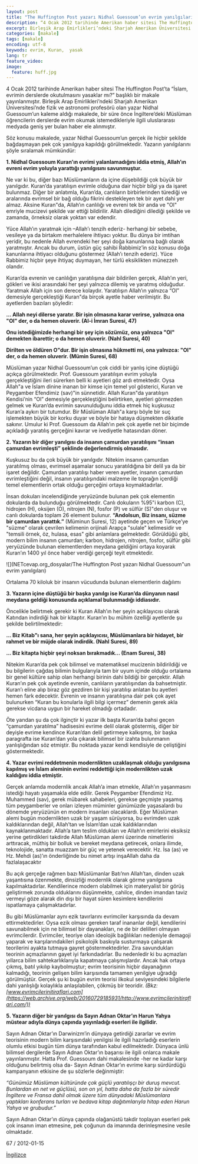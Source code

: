 ```yaml
---
layout: post
title: "The Huffington Post yazarı Nidhal Guessoum’un evrim yanılgıları"
description: “4 Ocak 2012 tarihinde Amerikan haber sitesi The Huffington Post’ta ’İslam, evrimin derslerde okutulmasını yasaklar mı?’ başlıklı bir makale yayınlanmıştır.“
excerpt: Birleşik Arap Emirlikleri’ndeki Sharjah Amerikan Üniversitesi’nde fizik ve astronomi profesörü olan yazar Nidhal Guessoum’un kaleme aldığı makalede, bir süre önce İngiltere’deki Müslüman öğrencilerin derslerde evrim okumak istemedikleriyle ilgili uluslararası medyada geniş yer bulan haber ele alınmıştır.
categories: [makale]
tags: [makale]
encoding: utf-8
keywods: evrim, Kuran,  yasak
lang: tr
feature_video: 
image:
  feature: huff.jpg
---
```




4 Ocak 2012 tarihinde Amerikan haber sitesi The Huffington Post’ta “İslam, evrimin derslerde okutulmasını yasaklar mı?” başlıklı bir makale yayınlanmıştır. Birleşik Arap Emirlikleri’ndeki Sharjah Amerikan Üniversitesi’nde fizik ve astronomi profesörü olan yazar Nidhal Guessoum’un kaleme aldığı makalede, bir süre önce İngiltere’deki Müslüman öğrencilerin derslerde evrim okumak istemedikleriyle ilgili uluslararası medyada geniş yer bulan haber ele alınmıştır.

Söz konusu makalede, yazar Nidhal Guessoum’un gerçek ile hiçbir şekilde bağdaşmayan pek çok yanılgıya kapıldığı görülmektedir. Yazarın yanılgılarını şöyle sıralamak mümkündür:

**1\. Nidhal Guessoum Kuran’ın evrimi yalanlamadığını iddia etmiş, Allah’ın evreni evrim yoluyla yarattığı yanılgısını savunmuştur.**

Ne var ki bu, diğer bazı Müslümanların da içine düşebildiği çok büyük bir yanılgıdır. Kuran’da yaratılışın evrimle olduğuna dair hiçbir bilgi ya da işaret bulunmaz. Diğer bir anlatımla, Kuran’da, canlıların birbirlerinden türediği ve aralarında evrimsel bir bağ olduğu fikrini destekleyen tek bir ayet dahi yer almaz. Aksine Kuran"da, Allah’ın canlılığı ve evreni tek bir anda ve "Ol" emriyle mucizevi şekilde var ettiği bildirilir. Allah dilediğini dilediği şekilde ve zamanda, örneksiz olarak yoktan var edendir.

Yüce Allah’ın yaratmak için –Allah’ı tenzih ederiz- herhangi bir sebebe, vesileye ya da birtakım merhalelere ihtiyacı yoktur. Bu dünya bir imtihan yeridir, bu nedenle Allah evrendeki her şeyi doğa kanunlarına bağlı olarak yaratmıştır. Ancak bu durum, üstün güç sahibi Rabbimiz’in söz konusu doğa kanunlarına ihtiyacı olduğunu göstermez (Allah’ı tenzih ederiz). Yüce Rabbimiz hiçbir şeye ihtiyaç duymayan, her türlü eksiklikten münezzeh olandır.

Kuran’da evrenin ve canlılığın yaratılışına dair bildirilen gerçek, Allah’ın yeri, gökleri ve ikisi arasındaki her şeyi yalnızca dilemiş ve yaratmış olduğudur. Yaratmak Allah için son derece kolaydır. Yaratılışın Allah’ın yalnızca “Ol” demesiyle gerçekleştiği Kuran"da birçok ayetle haber verilmiştir. Bu ayetlerden bazıları şöyledir:

**… Allah neyi dilerse yaratır. Bir işin olmasına karar verirse, yalnızca ona "Ol" der, o da hemen oluverir. (Al-i İmran Suresi, 47)**

**Onu istediğimizde herhangi bir şey için sözümüz, ona yalnızca "Ol" demekten ibarettir; o da hemen oluverir. (Nahl Suresi, 40)**

**Dirilten ve öldüren O"dur. Bir işin olmasına hükmetti mi, ona yalnızca: "Ol" der, o da hemen oluverir. (Mümin Suresi, 68)**

Müslüman yazar Nidhal Guessoum’un çok ciddi bir yanlış içine düştüğü açıkça görülmektedir. Prof. Guessoum yaratılışın evrim yoluyla gerçekleştiğini ileri sürerken belli ki ayetleri göz ardı etmektedir. Oysa Allah"a ve İslam dinine inanan bir kimse için temel yol gösterici, Kuran ve Peygamber Efendimiz (sav)"in sünnetidir. Allah Kuran"da yaratılışın Kendisi’nin “Ol” demesiyle gerçekleştiğini belirtirken, ayetleri görmezden gelmek ve Kuran’da evrimin savunulduğunu iddia etmek hiç kuşkusuz Kuran’a aykırı bir tutumdur. Bir Müslüman Allah"a karşı böyle bir suç işlemekten büyük bir korku duyar ve böyle bir hataya düşmekten dikkatle sakınır. Umulur ki Prof. Guessoum da Allah’ın pek çok ayetle net bir biçimde açıkladığı yaratılış gerçeğini kavrar ve ivediyetle hatasından döner.

**2\. Yazarın bir diğer yanılgısı da insanın çamurdan yaratılışını “insan çamurdan evrimleşti” şeklinde değerlendirmiş olmasıdır.**

Kuşkusuz bu da çok büyük bir yanılgıdır. Nitekim insanın çamurdan yaratılmış olması, evrimsel aşamalar sonucu yaratıldığına bir delil ya da bir işaret değildir. Çamurdan yaratılışı haber veren ayetler, insanın çamurdan evrimleştiğini değil, insanın yaratılışındaki malzeme ile toprağın içerdiği temel elementlerin ortak olduğu gerçeğini ortaya koymaktadırlar.

İnsan dokuları incelendiğinde yeryüzünde bulunan pek çok elementin dokularda da bulunduğu görülmektedir. Canlı dokuların %95"i karbon (C), hidrojen (H), oksijen (O), nitrojen (N), fosfor (P) ve sülfür (S)"den oluşur ve canlı dokularda toplam 26 element bulunur. **“Andolsun, Biz insanı, süzme bir çamurdan yarattık.”** (Müminun Suresi, 12) ayetinde geçen ve Türkçe’ye "süzme" olarak çevrilen kelimenin orijinali Arapça "sulale" kelimesidir ve "temsili örnek, öz, hulasa, esas" gibi anlamlara gelmektedir. Görüldüğü gibi, modern bilim insanın çamurdan; karbon, hidrojen, nitrojen, fosfor, sülfür gibi yeryüzünde bulunan elementlerden meydana geldiğini ortaya koyarak Kuran’ın 1400 yıl önce haber verdiği gerçeği teyit etmektedir.

![](NETcevap.org_dosyalar/The Huffington Post yazarı Nidhal Guessoum"un evrim yanılgıları)

Ortalama 70 kiloluk bir insanın vücudunda bulunan elementlerin dağılımı

**3\. Yazarın içine düştüğü bir başka yanılgı ise Kuran’da dünyanın nasıl meydana geldiği konusunda açıklamal bulunmadığı iddiasıdır.**

Öncelikle belirtmek gerekir ki Kuran Allah’ın her şeyin açıklayıcısı olarak Katından indirdiği hak bir kitaptır. Kuran’ın bu mühim özelliği ayetlerde şu şekilde belirtilmektedir:

**... Biz Kitab"ı sana, her şeyin açıklayıcısı, Müslümanlara bir hidayet, bir rahmet ve bir müjde olarak indirdik. (Nahl Suresi, 89)**

**... Biz kitapta hiçbir şeyi noksan bırakmadık… (Enam Suresi, 38)**

Nitekim Kuran’da pek çok bilimsel ve matematiksel mucizenin bildirildiği ve bu bilgilerin çağdaş bilimin bulgularıyla tam bir uyum içinde olduğu ortalama bir genel kültüre sahip olan herhangi birinin dahi bildiği bir gerçektir. Allah Kuran’ın pek çok ayetinde evrenin, canlıların yaratılışından da bahsetmiştir. Kuran’ı eline alıp biraz göz gezdiren bir kişi yaratılışı anlatan bu ayetleri hemen fark edecektir. Evrenin ve insanın yaratılışına dair pek çok ayet bulunurken “Kuran bu konularla ilgili bilgi içermez” demenin gerek akla gerekse vicdana uygun bir hareket olmadığı ortadadır.

Öte yandan şu da çok ilginçtir ki yazar ilk başta Kuran’da bahsi geçen “çamurdan yaratılma” hadisesini evrime delil olarak göstermiş, diğer bir deyişle evrime kendince Kuran’dan delil getirmeye kalkışmış, bir başka paragrafta ise Kuran’dan yola çıkarak bilimsel bir izahta bulunmanın yanlışlığından söz etmiştir. Bu noktada yazar kendi kendisiyle de çeliştiğini göstermektedir.

**4\. Yazar evrimi reddetmenin modernlikten uzaklaşmak olduğu yanılgısına kapılmış ve İslam aleminin evrimi reddettiği için modernlikten uzak kaldığını iddia etmiştir.**

Gerçek anlamda modernlik ancak Allah’a iman etmekle, Allah’ın yaşanmasını istediği hayatı yaşamakla elde edilir. Gerek Peygamber Efendimiz Hz. Muhammed (sav), gerek mübarek sahabeleri, gerekse geçmişte yaşamış tüm peygamberler ve onları izleyen müminler günümüzde yaşasalardı bu dönemde yeryüzünün en modern insanları olacaklardı. Eğer Müslüman alemi bugün modernlikten uzak bir yaşam sürüyorsa, bu evrimden uzak kaldıklarından değil, Allah’tan ve İslam’dan uzak kaldıklarından kaynaklanmaktadır. Allah’a tam teslim oldukları ve Allah’ın emirlerini eksiksiz yerine getirdikleri takdirde Allah Müslüman alemi üzerinde nimetlerini arttıracak, müthiş bir bolluk ve bereket meydana getirecek, onlara ilimde, teknolojide, sanatta muazzam bir güç ve yetenek verecektir. Hz. İsa (as) ve Hz. Mehdi (as)’ın önderliğinde bu nimet artışı inşaAllah daha da fazlalaşacaktır

Bu açık gerçeğe rağmen bazı Müslümanlar Batı’nın Allah’tan, dinden uzak yaşantısına özenmekte, dinsizliği modernlik olarak görme yanılgısına kapılmaktadırlar. Kendilerince modern olabilmek için materyalist bir görüş geliştirmek zorunda olduklarını düşünmekte, cahilce, dinden imandan taviz vermeyi göze alarak din dışı bir hayat süren kesimlere kendilerini ispatlamaya çalışmaktadırlar.

Bu gibi Müslümanlar aynı ezik tavırlarını evrimciler karşısında da devam ettirmektedirler. Oysa ezik olması gereken taraf inananlar değil, kendilerini savunabilmek için ne bilimsel bir dayanakları, ne de bir delilleri olmayan evrimcilerdir. Evrimciler, teoriye olan ideolojik bağlılıkları nedeniyle demagoji yaparak ve karşılarındakileri psikolojik baskıyla susturmaya çalışarak teorilerini ayakta tutmaya gayret göstermektedirler. Zira savundukları teorinin açmazlarının gayet iyi farkındadırlar. Bu nedenledir ki bu açmazları yıllarca bilim sahtekarlıklarıyla kapatmaya çalışmışlardır. Ancak hak ortaya çıkmış, batıl yıkılıp kaybolmuştur; evrim teorisinin hiçbir dayanağının kalmadığı, teorinin gelişen bilim karşısında tamamen yenilgiye uğradığı görülmüştür. Gerçek şu ki bugün evrim teorisi ilkokul seviyesindeki bilgilerle dahi yanlışlığı kolaylıkla anlaşılabilen, çökmüş bir teoridir.
 _(Bkz: [www.evrimcilerinitiraflari.com](https://web.archive.org/web/20160729185931/http://www.evrimcilerinitiraflari.com/))_

**5\. Yazarın diğer bir yanılgısı da Sayın Adnan Oktar’ın Harun Yahya müstear adıyla dünya çapında yayınladığı eserleri ile ilgilidir.**

Sayın Adnan Oktar’ın Darwinizm’in dünyaya getirdiği zararlar ve evrim teorisinin modern bilim karşısındaki yenilgisi ile ilgili hazırladığı eserlerin olumlu etkisi bugün tüm dünya tarafından kabul edilmektedir. Dünyaca ünlü bilimsel dergilerde Sayın Adnan Oktar’ın başarısı ile ilgili onlarca makale yayınlanmıştır. Hatta Prof. Guessoum dahi makalesinde -her ne kadar karşı olduğunu belirtmiş olsa da- Sayın Adnan Oktar’ın evrime karşı sürdürdüğü kampanyanın etkisine de şu sözlerle değinmiştir:

_“Günümüz Müslüman kültüründe çok güçlü yaratılışçı bir duruş mevcut. Bunlardan en net ve güçlüsü, son on yıl, hatta daha da fazla bir süredir İngiltere ve Fransa dahil olmak üzere tüm dünyadaki Müslümanlara yaptıkları konferans turları ve bedava kitap dağıtımlarıyla hitap eden Harun Yahya ve grubudur.”_

Sayın Adnan Oktar’ın dünya çapında olağanüstü takdir toplayan eserleri pek çok insanın iman etmesine, pek çoğunun da imanında derinleşmesine vesile olmaktadır.

67 / 2012-01-15

[İngilizce](https://web.archive.org/web/20160729185931/http://www.darwinism-watch.com/index.php?git=makale&medya_turu=148608)
